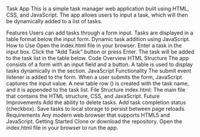Task App
This is a simple task manager web application built using HTML, CSS, and JavaScript. The app allows users to input a task, which will then be dynamically added to a list of tasks.

Features
Users can add tasks through a form input.
Tasks are displayed in a table format below the input form.
Dynamic task addition using JavaScript.
How to Use
Open the index.html file in your browser.
Enter a task in the input box.
Click the "Add Task" button or press Enter.
The task will be added to the task list in the table below.
Code Overview
HTML Structure
The app consists of a form with an input field and a button.
A table is used to display tasks dynamically in the <tbody> section.
JavaScript Functionality
The submit event listener is added to the form.
When a user submits the form, JavaScript captures the input value.
A new table row (<tr>) is created with the task name, and it is appended to the task list.
File Structure
index.html: The main file that contains the HTML structure, CSS, and JavaScript.
Future Improvements
Add the ability to delete tasks.
Add task completion status (checkbox).
Save tasks to local storage to persist between page reloads.
Requirements
Any modern web browser that supports HTML5 and JavaScript.
Getting Started
Clone or download the repository.
Open the index.html file in your browser to run the app.
